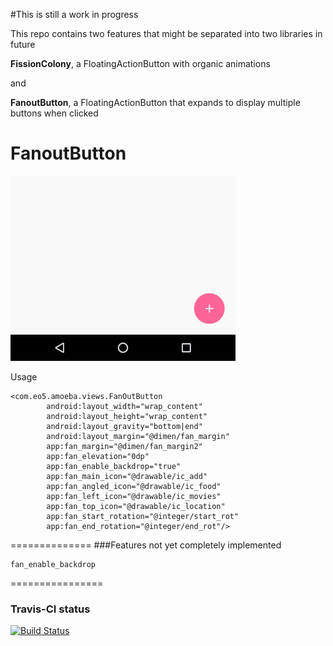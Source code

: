 #This is still a work in progress


This repo contains two features that might be separated into two libraries in future

**FissionColony**, a FloatingActionButton with organic animations

and 

**FanoutButton**, a FloatingActionButton that expands to display multiple buttons when clicked


FanoutButton
============

![Fanout Button](images/fanoutgif.gif)

Usage

```
<com.eo5.amoeba.views.FanOutButton
        android:layout_width="wrap_content"
        android:layout_height="wrap_content"
        android:layout_gravity="bottom|end"
        android:layout_margin="@dimen/fan_margin"
        app:fan_margin="@dimen/fan_margin2"
        app:fan_elevation="0dp"
        app:fan_enable_backdrop="true"
        app:fan_main_icon="@drawable/ic_add"
        app:fan_angled_icon="@drawable/ic_food"
        app:fan_left_icon="@drawable/ic_movies"
        app:fan_top_icon="@drawable/ic_location"
        app:fan_start_rotation="@integer/start_rot"
        app:fan_end_rotation="@integer/end_rot"/>

```

==============
###Features not yet completely implemented

```
fan_enable_backdrop

```

================
### Travis-CI status

[![Build Status](https://travis-ci.org/SriramBms/Amoeba.svg?branch=master)](https://travis-ci.org/SriramBms/Amoeba)